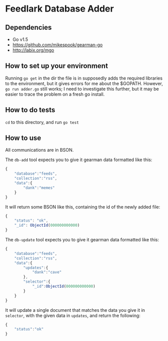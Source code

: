 Feedlark Database Adder
=======================

Dependencies
------------

- Go v1.5
- https://github.com/mikespook/gearman-go
- http://labix.org/mgo


How to set up your environment
------------------------------

Running `go get` in the dir the file is in supposedly adds the required libraries to the environment, but it gives errors for me about the $GOPATH. However, `go run adder.go` still works; I need to investigate this further, but it may be easier to trace the problem on a fresh go install.

How to do tests
---------------

`cd` to this directory, and run `go test`

How to use
----------

All communications are in BSON.

The `db-add` tool expects you to give it gearman data formatted like this:

```js
{
    "database":"feeds",
    "collection":"rss",
    "data":{
        "dank":"memes"   
    }
}
```

It will return some BSON like this, containing the id of the newly added file:

```js
{
    "status": "ok",
    "_id": ObjectId(000000000000)
}
```

The `db-update` tool expects you to give it gearman data formatted like this:

```js
{
    "database":"feeds",
    "collection":"rss",
    "data":{
        "updates":{
            "dank":"cave"
        },
        "selector":{
            "_id":ObjectId(000000000000)
        }
    }
}
```

It will update a single document that matches the data you give it in `selector`, with the given data in `updates`, and return the following:

```js
{
    "status":"ok"
}
```
